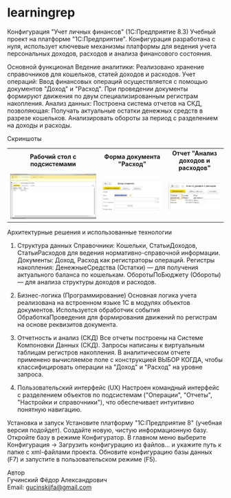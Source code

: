 # learningrep
Конфигурация "Учет личных финансов" (1С:Предприятие 8.3)
Учебный проект на платформе "1С:Предприятие". Конфигурация разработана с нуля, использует ключевые механизмы платформы для ведения учета персональных доходов, расходов и анализа финансового состояния.

Основной функционал
Ведение аналитики: Реализовано хранение справочников для кошельков, статей доходов и расходов.
Учет операций: Ввод финансовых операций осуществляется с помощью документов "Доход" и "Расход". При проведении документы формируют движения по двум специализированным регистрам накопления.
Анализ данных: Построена система отчетов на СКД, позволяющая:
  Получать актуальные остатки денежных средств в разрезе кошельков.
  Анализировать обороты за период с разделением на доходы и расходы.

Скриншоты
<table>
<tr>
<td align="center"><b>Рабочий стол с подсистемами</b></td>
<td align="center"><b>Форма документа "Расход"</b></td>
<td align="center"><b>Отчет "Анализ доходов и расходов"</b></td>
</tr>
<tr>
<td><img src="https://github.com/FedorGutsch/learningrep/blob/main/desktop.png" alt="Рабочий стол с подсистемами"></td>
<td><img src="https://github.com/FedorGutsch/learningrep/blob/main/document.png" alt="Форма документа Расход"></td>
<td><img src="https://github.com/FedorGutsch/learningrep/blob/main/Otchet.png" alt="Отчет Анализ доходов и расходов"></td>
</tr>
</table>

Архитектурные решения и использованные технологии

1. Структура данных 
Справочники: Кошельки, СтатьиДоходов, СтатьиРасходов для ведения нормативно-справочной информации.
Документы: Доход, Расход как регистраторы операций.
Регистры накопления: 
  ДенежныеСредства (Остатки) — для получения актуального баланса по кошелькам.
  ОборотыПоБюджету (Обороты) — для анализа структуры доходов и расходов.

2. Бизнес-логика (Программирование)
Основная логика учета реализована на встроенном языке 1С в модулях объектов документов.
Используется обработчик события ОбработкаПроведения для формирования движений по регистрам на основе реквизитов документа.

3. Отчетность и анализ (СКД)
Все отчеты построены на Системе Компоновки Данных (СКД).
Запросы написаны к виртуальным таблицам регистров накопления.
В аналитическом отчете применено вычисляемое поле с конструкцией ВЫБОР КОГДА, чтобы классифицировать операции на "Доход" и "Расход" на уровне запроса.


4. Пользовательский интерфейс (UX)
Настроен командный интерфейс с разделением объектов по подсистемам ("Операции", "Отчеты", "Настройки и справочники"), что обеспечивает интуитивно понятную навигацию.

Установка и запуск
Установите платформу "1С:Предприятие 8" (учебная версия подойдет).
Создайте новую, чистую информационную базу.
Откройте базу в режиме Конфигуратор.
В главном меню выберите Конфигурация -> Загрузить конфигурацию из файлов... и укажите путь к папке с xml-файлами проекта.
Обновите конфигурацию базы данных (F7) и запустите в пользовательском режиме (F5).

Автор<br>
Гучинский Фёдор Александрович<br>
Email: gucinskijfa@gmail.com
